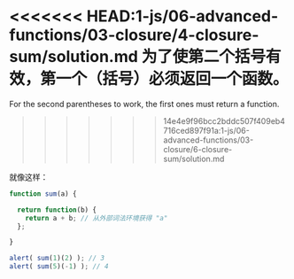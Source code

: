 <<<<<<< HEAD:1-js/06-advanced-functions/03-closure/4-closure-sum/solution.md
为了使第二个括号有效，第一个（括号）必须返回一个函数。
=======
For the second parentheses to work, the first ones must return a function.
>>>>>>> 14e4e9f96bcc2bddc507f409eb4716ced897f91a:1-js/06-advanced-functions/03-closure/6-closure-sum/solution.md

就像这样：

```js run
function sum(a) {

  return function(b) {
    return a + b; // 从外部词法环境获得 "a"
  };

}

alert( sum(1)(2) ); // 3
alert( sum(5)(-1) ); // 4
```

